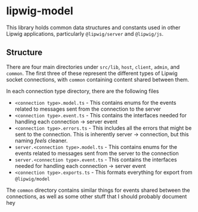 # lipwig-model

This library holds common data structures and constants used in other Lipwig applications, particularly `@lipwig/server` and `@lipwig/js`.

## Structure

There are four main directories under `src/lib`, `host`, `client`, `admin`, and `common`. The first three of these represent the different types of Lipwig socket connections, with `common` containing content shared between them.

In each connection type directory, there are the following files
 - `<connection type>.model.ts` - This contains enums for the events related to messages sent from the connection to the server
 - `<connection type>.event.ts` - This contains the interfaces needed for handling each connection -> server event
 - `<connection type>.errors.ts` - This includes all the errors that might be sent to the connection. This is inherently server -> connection, but this naming _feels_ cleaner.
 - `server.<connection type>.model.ts` - This contains enums for the events related to messages sent from the server to the connection
 - `server.<connection type>.event.ts` - This contains the interfaces needed for handling each connection -> server event
 - `<connection type>.exports.ts` - This formats everything for export from `@lipwig/model`

The `common` directory contains similar things for events shared between the connections, as well as some other stuff that I should probably document hey
